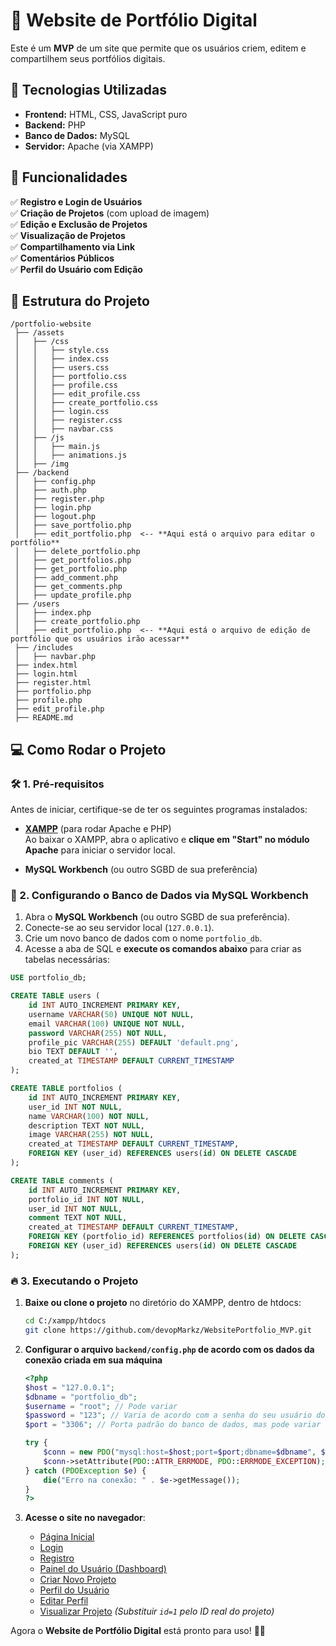 # 📌 Website de Portfólio Digital

Este é um **MVP** de um site que permite que os usuários criem, editem e compartilhem seus portfólios digitais.

## 🚀 Tecnologias Utilizadas
- **Frontend:** HTML, CSS, JavaScript puro
- **Backend:** PHP
- **Banco de Dados:** MySQL
- **Servidor:** Apache (via XAMPP)

## 📌 Funcionalidades
✅ **Registro e Login de Usuários**  
✅ **Criação de Projetos** (com upload de imagem)  
✅ **Edição e Exclusão de Projetos**  
✅ **Visualização de Projetos**  
✅ **Compartilhamento via Link**  
✅ **Comentários Públicos**  
✅ **Perfil do Usuário com Edição**  

## 📂 Estrutura do Projeto
```
/portfolio-website
 ├── /assets
 │   ├── /css
 │   │   ├── style.css
 │   │   ├── index.css
 │   │   ├── users.css
 │   │   ├── portfolio.css
 │   │   ├── profile.css
 │   │   ├── edit_profile.css
 │   │   ├── create_portfolio.css
 │   │   ├── login.css
 │   │   ├── register.css
 │   │   ├── navbar.css
 │   ├── /js
 │   │   ├── main.js
 │   │   ├── animations.js
 │   ├── /img
 ├── /backend
 │   ├── config.php
 │   ├── auth.php
 │   ├── register.php
 │   ├── login.php
 │   ├── logout.php
 │   ├── save_portfolio.php
 │   ├── edit_portfolio.php  <-- **Aqui está o arquivo para editar o portfólio**
 │   ├── delete_portfolio.php
 │   ├── get_portfolios.php
 │   ├── get_portfolio.php
 │   ├── add_comment.php
 │   ├── get_comments.php
 │   ├── update_profile.php
 ├── /users
 │   ├── index.php
 │   ├── create_portfolio.php
 │   ├── edit_portfolio.php  <-- **Aqui está o arquivo de edição de portfólio que os usuários irão acessar**
 ├── /includes
 │   ├── navbar.php
 ├── index.html
 ├── login.html
 ├── register.html
 ├── portfolio.php
 ├── profile.php
 ├── edit_profile.php
 ├── README.md
```

## 💻 Como Rodar o Projeto

### 🛠 1. Pré-requisitos
Antes de iniciar, certifique-se de ter os seguintes programas instalados:

- **[XAMPP](https://www.apachefriends.org/pt_br/index.html)** (para rodar Apache e PHP)  
  Ao baixar o XAMPP, abra o aplicativo e **clique em "Start" no módulo Apache** para iniciar o servidor local.

- **MySQL Workbench** (ou outro SGBD de sua preferência)

### 🐬 2. Configurando o Banco de Dados via MySQL Workbench

1. Abra o **MySQL Workbench** (ou outro SGBD de sua preferência).  
2. Conecte-se ao seu servidor local (`127.0.0.1`).  
3. Crie um novo banco de dados com o nome `portfolio_db`.  
4. Acesse a aba de SQL e **execute os comandos abaixo** para criar as tabelas necessárias:

```sql
USE portfolio_db;

CREATE TABLE users (
    id INT AUTO_INCREMENT PRIMARY KEY,
    username VARCHAR(50) UNIQUE NOT NULL,
    email VARCHAR(100) UNIQUE NOT NULL,
    password VARCHAR(255) NOT NULL,
    profile_pic VARCHAR(255) DEFAULT 'default.png',
    bio TEXT DEFAULT '',
    created_at TIMESTAMP DEFAULT CURRENT_TIMESTAMP
);

CREATE TABLE portfolios (
    id INT AUTO_INCREMENT PRIMARY KEY,
    user_id INT NOT NULL,
    name VARCHAR(100) NOT NULL,
    description TEXT NOT NULL,
    image VARCHAR(255) NOT NULL,
    created_at TIMESTAMP DEFAULT CURRENT_TIMESTAMP,
    FOREIGN KEY (user_id) REFERENCES users(id) ON DELETE CASCADE
);

CREATE TABLE comments (
    id INT AUTO_INCREMENT PRIMARY KEY,
    portfolio_id INT NOT NULL,
    user_id INT NOT NULL,
    comment TEXT NOT NULL,
    created_at TIMESTAMP DEFAULT CURRENT_TIMESTAMP,
    FOREIGN KEY (portfolio_id) REFERENCES portfolios(id) ON DELETE CASCADE,
    FOREIGN KEY (user_id) REFERENCES users(id) ON DELETE CASCADE
);
```

### 🔥 3. Executando o Projeto
1. **Baixe ou clone o projeto** no diretório do XAMPP, dentro de htdocs:
   ```sh
   cd C:/xampp/htdocs
   git clone https://github.com/devopMarkz/WebsitePortfolio_MVP.git
   ```

2. **Configurar o arquivo `backend/config.php` de acordo com os dados da conexão criada em sua máquina**  
   ```php
   <?php
   $host = "127.0.0.1";
   $dbname = "portfolio_db";
   $username = "root"; // Pode variar
   $password = "123"; // Varia de acordo com a senha do seu usuário do BD
   $port = "3306"; // Porta padrão do banco de dados, mas pode variar de acordo com sua conexão

   try {
       $conn = new PDO("mysql:host=$host;port=$port;dbname=$dbname", $username, $password);
       $conn->setAttribute(PDO::ATTR_ERRMODE, PDO::ERRMODE_EXCEPTION);
   } catch (PDOException $e) {
       die("Erro na conexão: " . $e->getMessage());
   }
   ?>
   ```

3. **Acesse o site no navegador**:
   - [Página Inicial](http://localhost/portfolio-website/)
   - [Login](http://localhost/portfolio-website/login.html)
   - [Registro](http://localhost/portfolio-website/register.html)
   - [Painel do Usuário (Dashboard)](http://localhost/portfolio-website/users/index.php)
   - [Criar Novo Projeto](http://localhost/portfolio-website/users/create_portfolio.php)
   - [Perfil do Usuário](http://localhost/portfolio-website/profile.php)
   - [Editar Perfil](http://localhost/portfolio-website/edit_profile.php)
   - [Visualizar Projeto](http://localhost/portfolio-website/portfolio.php?id=1) *(Substituir `id=1` pelo ID real do projeto)*

Agora o **Website de Portfólio Digital** está pronto para uso! 🚀🔥
